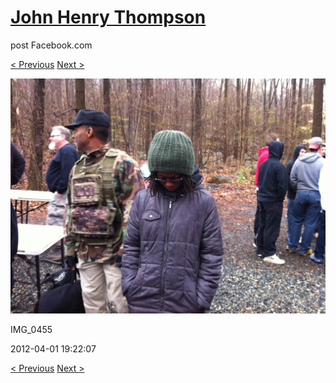# [John Henry Thompson](../README.md)
post Facebook.com

[< Previous](2012-04-01-9.md) [Next >](2012-04-01-11.md)

[![](../media/2012-04-01/Paintball-14th-B-day-IMG_0455.jpg)](../README.md)

IMG_0455

2012-04-01 19:22:07

[< Previous](2012-04-01-9.md) [Next >](2012-04-01-11.md)